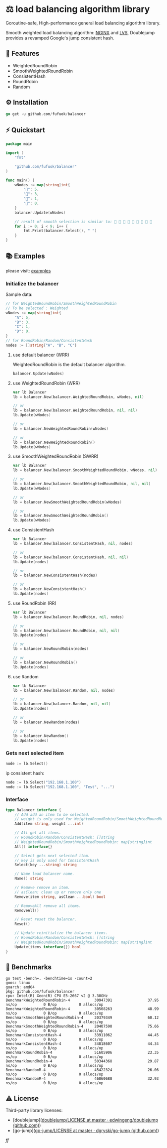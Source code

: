 # ⚖️ load balancing algorithm library

Goroutine-safe, High-performance general load balancing algorithm library.

Smooth weighted load balancing algorithm: [NGINX](https://github.com/phusion/nginx/commit/27e94984486058d73157038f7950a0a36ecc6e35) and [LVS](http://kb.linuxvirtualserver.org/wiki/Weighted_Round-Robin_Scheduling), Doublejump provides a revamped Google's jump consistent hash.

## 🎯 Features

- WeightedRoundRobin
- SmoothWeightedRoundRobin
- ConsistentHash
- RoundRobin
- Random

## ⚙️ Installation

```go
go get -u github.com/fufuok/balancer
```

## ⚡️ Quickstart

```go
package main

import (
	"fmt"

	"github.com/fufuok/balancer"
)

func main() {
	wNodes := map[string]int{
		"🍒": 5,
		"🍋": 3,
		"🍉": 1,
		"🥑": 0,
	}
	balancer.Update(wNodes)

	// result of smooth selection is similar to: 🍒 🍒 🍒 🍋 🍒 🍋 🍒 🍋 🍉
	for i := 0; i < 9; i++ {
		fmt.Print(balancer.Select(), " ")
	}
}
```

## 📚 Examples

please visit: [examples](examples)

### Initialize the balancer

Sample data:

```go
// for WeightedRoundRobin/SmoothWeightedRoundRobin
// To be selected : Weighted
wNodes := map[string]int{
    "A": 5,
    "B": 3,
    "C": 1,
    "D": 0,
}
// for RoundRobin/Random/ConsistentHash
nodes := []string{"A", "B", "C"}
```

1. use default balancer (WRR)

   WeightedRoundRobin is the default balancer algorithm.

   ```go
   balancer.Update(wNodes)
   ```

2. use WeightedRoundRobin (WRR)

   ```go
   var lb Balancer
   lb = balancer.New(balancer.WeightedRoundRobin, wNodes, nil)
   
   // or
   lb = balancer.New(balancer.WeightedRoundRobin, nil, nil)
   lb.Update(wNodes)
   
   // or
   lb = balancer.NewWeightedRoundRobin(wNodes)
   
   // or
   lb = balancer.NewWeightedRoundRobin()
   lb.Update(wNodes)
   ```

3. use SmoothWeightedRoundRobin (SWRR)

   ```go
   var lb Balancer
   lb = balancer.New(balancer.SmoothWeightedRoundRobin, wNodes, nil)
   
   // or
   lb = balancer.New(balancer.SmoothWeightedRoundRobin, nil, nil)
   lb.Update(wNodes)
   
   // or
   lb = balancer.NewSmoothWeightedRoundRobin(wNodes)
   
   // or
   lb = balancer.NewSmoothWeightedRoundRobin()
   lb.Update(wNodes)
   ```

4. use ConsistentHash

   ```go
   var lb Balancer
   lb = balancer.New(balancer.ConsistentHash, nil, nodes)
   
   // or
   lb = balancer.New(balancer.ConsistentHash, nil, nil)
   lb.Update(nodes)
   
   // or
   lb = balancer.NewConsistentHash(nodes)
   
   // or
   lb = balancer.NewConsistentHash()
   lb.Update(nodes)
   ```

5. use RoundRobin (RR)

   ```go
   var lb Balancer
   lb = balancer.New(balancer.RoundRobin, nil, nodes)
   
   // or
   lb = balancer.New(balancer.RoundRobin, nil, nil)
   lb.Update(nodes)
   
   // or
   lb = balancer.NewRoundRobin(nodes)
   
   // or
   lb = balancer.NewRoundRobin()
   lb.Update(nodes)
   ```

6. use Random

   ```go
   var lb Balancer
   lb = balancer.New(balancer.Random, nil, nodes)
   
   // or
   lb = balancer.New(balancer.Random, nil, nil)
   lb.Update(nodes)
   
   // or
   lb = balancer.NewRandom(nodes)
   
   // or
   lb = balancer.NewRandom()
   lb.Update(nodes)
   ```

### Gets next selected item

```go
node := lb.Select()
```

ip consistent hash:

```go
node := lb.Select("192.168.1.100")
node := lb.Select("192.168.1.100", "Test", "...")
```

### Interface

```go
type Balancer interface {
	// Add add an item to be selected.
	// weight is only used for WeightedRoundRobin/SmoothWeightedRoundRobin, default: 1
	Add(item string, weight ...int)

	// All get all items.
	// RoundRobin/Random/ConsistentHash: []string
	// WeightedRoundRobin/SmoothWeightedRoundRobin: map[string]int
	All() interface{}

	// Select gets next selected item.
	// key is only used for ConsistentHash
	Select(key ...string) string

	// Name load balancer name.
	Name() string

	// Remove remove an item.
	// asClean: clean up or remove only one
	Remove(item string, asClean ...bool) bool

	// RemoveAll remove all items.
	RemoveAll()

	// Reset reset the balancer.
	Reset()

	// Update reinitialize the balancer items.
	// RoundRobin/Random/ConsistentHash: []string
	// WeightedRoundRobin/SmoothWeightedRoundRobin: map[string]int
	Update(items interface{}) bool
}
```

## 🤖 Benchmarks

```shell
go test -bench=. -benchtime=1s -count=2
goos: linux
goarch: amd64
pkg: github.com/fufuok/balancer
cpu: Intel(R) Xeon(R) CPU E5-2667 v2 @ 3.30GHz
BenchmarkWeightedRoundRobin-4           30947391                37.95 ns/op            0 B/op          0 allocs/op
BenchmarkWeightedRoundRobin-4           30508263                48.99 ns/op            0 B/op          0 allocs/op
BenchmarkSmoothWeightedRoundRobin-4     20379349                60.12 ns/op            0 B/op          0 allocs/op
BenchmarkSmoothWeightedRoundRobin-4     20407590                75.66 ns/op            0 B/op          0 allocs/op
BenchmarkConsistentHash-4               33911062                44.45 ns/op            0 B/op          0 allocs/op
BenchmarkConsistentHash-4               34818607                44.34 ns/op            0 B/op          0 allocs/op
BenchmarkRoundRobin-4                   51605906                23.35 ns/op            0 B/op          0 allocs/op
BenchmarkRoundRobin-4                   50344368                29.87 ns/op            0 B/op          0 allocs/op
BenchmarkRandomR-4                      45422324                26.06 ns/op            0 B/op          0 allocs/op
BenchmarkRandomR-4                      46060688                32.93 ns/op            0 B/op          0 allocs/op
```

## ⚠️ License

Third-party library licenses:

- [doublejump]([doublejump/LICENSE at master · edwingeng/doublejump (github.com)](https://github.com/edwingeng/doublejump/blob/master/LICENSE))
- [go-jump]([go-jump/LICENSE at master · dgryski/go-jump (github.com)](https://github.com/dgryski/go-jump/blob/master/LICENSE))





*ff*